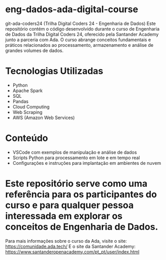 # eng-dados-ada-digital-course
 git-ada-coders24 (Trilha Digital Coders 24 - Engenharia de Dados)
 Este repositório contém o código desenvolvido durante o curso de Engenharia de Dados da Trilha Digital Coders 24, oferecido pela Santander Academy junto a parceria com Ada. O curso abrange conceitos fundamentais e práticos relacionados ao processamento, armazenamento e análise de grandes volumes de dados.

# Tecnologias Utilizadas
 - Python
 - Apache Spark
 - SQL
 - Pandas
 - Cloud Computing
 - Web Scraping
 - AWS (Amazon Web Services)

# Conteúdo
 - VSCode com exemplos de manipulação e análise de dados
 - Scripts Python para processamento em lote e em tempo real
 - Configurações e instruções para implantação em ambientes de nuvem

# Este repositório serve como uma referência para os participantes do curso e para qualquer pessoa interessada em explorar os conceitos de Engenharia de Dados.

 Para mais informações sobre o curso da Ada, visite o site: https://comunidade.ada.tech/
 E o site da Santander Academy: https://www.santanderopenacademy.com/pt_pt/user/index.html